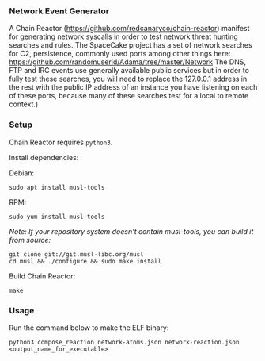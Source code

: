 
### Network Event Generator

A Chain Reactor (https://github.com/redcanaryco/chain-reactor) manifest for generating network syscalls in order to test network threat hunting searches and rules. The SpaceCake project has a set of network searches for C2, persistence, commonly used ports among other things here: https://github.com/randomuserid/Adama/tree/master/Network
The DNS, FTP and IRC events use generally available public services but in order to fully test these searches, you will need to replace the 127.0.0.1 address in the rest with the public IP address of an instance you have listening on each of these ports, because many of these searches test for a local to remote context.)

### Setup

Chain Reactor requires `python3`.

Install dependencies:

Debian:
```
sudo apt install musl-tools
```

RPM:
```
sudo yum install musl-tools
```

*Note: If your repository system doesn't contain musl-tools, you can build it from source:*

```
git clone git://git.musl-libc.org/musl
cd musl && ./configure && sudo make install
```

Build Chain Reactor:
```
make
```

### Usage

Run the command below to make the ELF binary:

`python3 compose_reaction network-atoms.json network-reaction.json <output_name_for_executable>`
